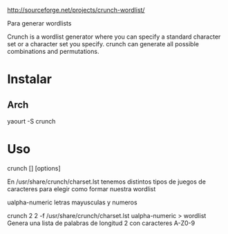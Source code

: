 http://sourceforge.net/projects/crunch-wordlist/

Para generar wordlists

Crunch is a wordlist generator where you can specify a standard character set or a character set you specify. crunch can generate all possible combinations and permutations.


# Instalar

## Arch
yaourt -S crunch


# Uso

crunch <min-len> <max-len> [<charset string>] [options]

En /usr/share/crunch/charset.lst tenemos distintos tipos de juegos de caracteres para elegir como formar nuestra wordlist

ualpha-numeric letras mayusculas y numeros

crunch 2 2 -f /usr/share/crunch/charset.lst ualpha-numeric > wordlist
Genera una lista de palabras de longitud 2 con caracteres A-Z0-9
